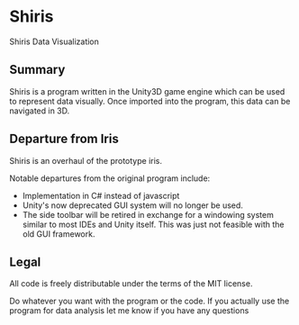 Shiris
====

Shiris Data Visualization

Summary 
--------

Shiris is a program written in the Unity3D game engine which can be used to represent data visually. Once imported into the program, this data can be navigated in 3D. 

Departure from Iris
-----------

Shiris is an overhaul of the prototype iris.

Notable departures from the original program include: 

 - Implementation in C# instead of javascript
 - Unity's now deprecated GUI system will no longer be used. 
 - The side toolbar will be retired in exchange for a windowing system similar to most IDEs and Unity itself. This was just not feasible with the old GUI framework.
 
 Legal
--------
All code is freely distributable under the terms of the MIT license.

Do whatever you want with the program or the code. If you actually use the program for data analysis let me know if you have any questions